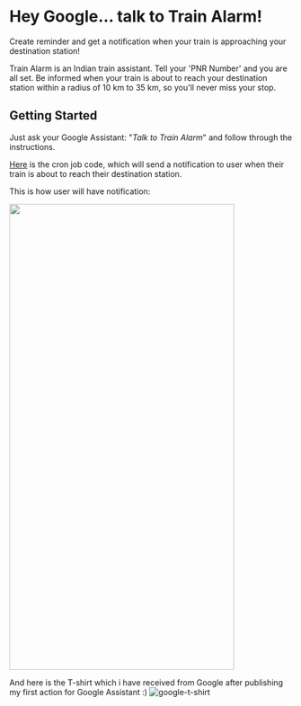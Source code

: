 # Hey Google... talk to Train Alarm!

Create reminder and get a notification when your train is approaching your destination station!

Train Alarm is an Indian train assistant. Tell your 'PNR Number' and you are all set. Be informed when your train is about to reach your destination station within a radius of 10 km to 35 km, so you'll never miss your stop.

## Getting Started

Just ask your Google Assistant: "*Talk to Train Alarm*" and follow through the instructions.

[Here](https://github.com/tusharsoni08/alert_cron_job) is the cron job code, which will send a notification to user when their train is about to reach their destination station.

This is how user will have notification: 

<img src="https://user-images.githubusercontent.com/5249024/50975439-97643700-1513-11e9-99bb-d20de82f42c1.jpg" width="400" height="830">

And here is the T-shirt which i have received from Google after publishing my first action for Google Assistant :)
![google-t-shirt](https://user-images.githubusercontent.com/5249024/50989538-a825a480-1535-11e9-89df-54a64ef89dcc.jpg)
